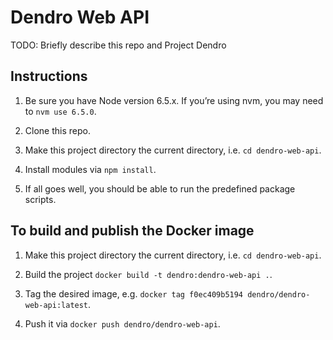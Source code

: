 # Dendro Web API

TODO: Briefly describe this repo and Project Dendro


## Instructions

1. Be sure you have Node version 6.5.x. If you’re using nvm, you may need to `nvm use 6.5.0`.

2. Clone this repo.

3. Make this project directory the current directory, i.e. `cd dendro-web-api`.

4. Install modules via `npm install`.

5. If all goes well, you should be able to run the predefined package scripts.


## To build and publish the Docker image

1. Make this project directory the current directory, i.e. `cd dendro-web-api`.

2. Build the project `docker build -t dendro:dendro-web-api .`.

3. Tag the desired image, e.g. `docker tag f0ec409b5194 dendro/dendro-web-api:latest`.

4. Push it via `docker push dendro/dendro-web-api`.
